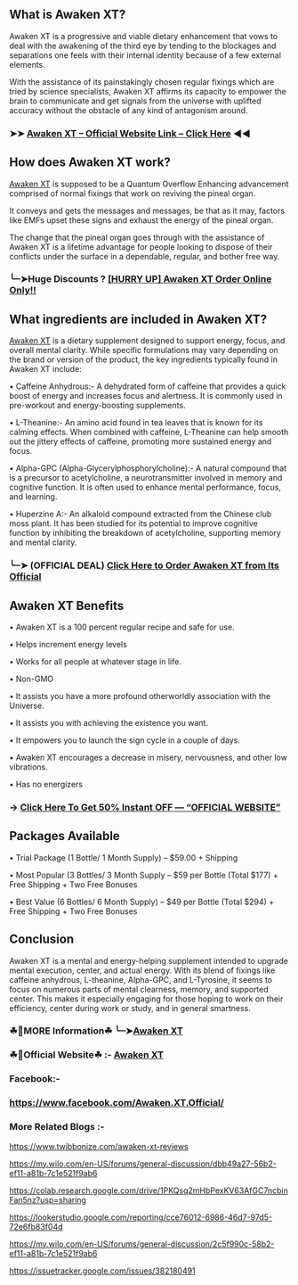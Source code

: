 ## What is Awaken XT?

Awaken XT is a progressive and viable dietary enhancement that vows to deal with the awakening of the third eye by tending to the blockages and separations one feels with their internal identity because of a few external elements.

With the assistance of its painstakingly chosen regular fixings which are tried by science specialists, Awaken XT affirms its capacity to empower the brain to communicate and get signals from the universe with uplifted accuracy without the obstacle of any kind of antagonism around.

### ➤➤ [Awaken XT – Official Website Link – Click Here](https://dailynutraboost.com/visit-awaken-xt/) ◀◀

## How does Awaken XT work?

[Awaken XT](https://dailynutraboost.com/awaken-xt-reviews/) is supposed to be a Quantum Overflow Enhancing advancement comprised of normal fixings that work on reviving the pineal organ.

It conveys and gets the messages and messages, be that as it may, factors like EMFs upset these signs and exhaust the energy of the pineal organ.

The change that the pineal organ goes through with the assistance of Awaken XT is a lifetime advantage for people looking to dispose of their conflicts under the surface in a dependable, regular, and bother free way.

### ╰┈➤Huge Discounts ? [[HURRY UP] Awaken XT Order Online Only!!](https://dailynutraboost.com/visit-awaken-xt/)

## What ingredients are included in Awaken XT?

[Awaken XT](https://dailynutraboost.com/awaken-xt-reviews/) is a dietary supplement designed to support energy, focus, and overall mental clarity. While specific formulations may vary depending on the brand or version of the product, the key ingredients typically found in Awaken XT include:

•	Caffeine Anhydrous:-  A dehydrated form of caffeine that provides a quick boost of energy and increases focus and alertness. It is commonly used in pre-workout and energy-boosting supplements.

•	L-Theanine:-  An amino acid found in tea leaves that is known for its calming effects. When combined with caffeine, L-Theanine can help smooth out the jittery effects of caffeine, promoting more sustained energy and focus.

•	Alpha-GPC (Alpha-Glycerylphosphorylcholine):-  A natural compound that is a precursor to acetylcholine, a neurotransmitter involved in memory and cognitive function. It is often used to enhance mental performance, focus, and learning.

•	Huperzine A:-  An alkaloid compound extracted from the Chinese club moss plant. It has been studied for its potential to improve cognitive function by inhibiting the breakdown of acetylcholine, supporting memory and mental clarity.

### ╰┈➤ (OFFICIAL DEAL) [Click Here to Order Awaken XT from Its Official](https://dailynutraboost.com/visit-awaken-xt/)

## Awaken XT Benefits

•	Awaken XT is a 100 percent regular recipe and safe for use.

•	Helps increment energy levels

•	Works for all people at whatever stage in life.

•	Non-GMO

•	It assists you have a more profound otherworldly association with the Universe.

•	It assists you with achieving the existence you want.

•	It empowers you to launch the sign cycle in a couple of days.

•	Awaken XT encourages a decrease in misery, nervousness, and other low vibrations.

•	Has no energizers

### → [Click Here To Get 50% Instant OFF — “OFFICIAL WEBSITE”](https://dailynutraboost.com/visit-awaken-xt/)

## Packages Available

•	Trial Package (1 Bottle/ 1 Month Supply) – $59.00 + Shipping

•	Most Popular (3 Bottles/ 3 Month Supply – $59 per Bottle (Total $177) + Free Shipping + Two Free Bonuses

•	Best Value (6 Bottles/ 6 Month Supply) – $49 per Bottle (Total $294) + Free Shipping + Two Free Bonuses


## Conclusion 

Awaken XT is a mental and energy-helping supplement intended to upgrade mental execution, center, and actual energy. With its blend of fixings like caffeine anhydrous, L-theanine, Alpha-GPC, and L-Tyrosine, it seems to focus on numerous parts of mental clearness, memory, and supported center. This makes it especially engaging for those hoping to work on their efficiency, center during work or study, and in general smartness.

### ☘📣MORE Information☘ ╰┈➤[Awaken XT](https://dailynutraboost.com/awaken-xt-reviews/)

### ☘📣Official Website☘ :-  [Awaken XT](https://dailynutraboost.com/visit-awaken-xt/)

### Facebook:- 

### https://www.facebook.com/Awaken.XT.Official/

### More Related Blogs :- 

https://www.twibbonize.com/awaken-xt-reviews

https://my.wilo.com/en-US/forums/general-discussion/dbb49a27-56b2-ef11-a81b-7c1e521f9ab6

https://colab.research.google.com/drive/1PKQsq2mHbPexKV63AfGC7ncbinFan5nz?usp=sharing

https://lookerstudio.google.com/reporting/cce76012-6986-46d7-97d5-72e6fb83f04d

https://my.wilo.com/en-US/forums/general-discussion/2c5f990c-58b2-ef11-a81b-7c1e521f9ab6

https://issuetracker.google.com/issues/382180491
